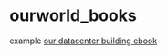 # ourworld_books

example [our datacenter building ebook](https://ourworldventures.github.io/ourworld_books/datacenter/datacenter/intro/intro.html)

